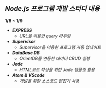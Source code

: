 ## ***Node.js 프로그램 개발 스터디 내용***

**1/8 ~ 1/9**

* ***EXPRESS***
  - *URL을 이용한 query 라우팅* 
* ***Supervisor***
  - *Supervisor을 이용한 프로그램 자동 업데이트*   
* ***DataBase DB***
  - *OrientDB를 연동한 데이터 CRUD 실행*   
* ***Jade***
  - *HTML코드 작성을 위한 Jade 템플릿 활용*   
* ***Atom & VScode***
  - *개발을 위한 소스코드 편집기 사용*
 
